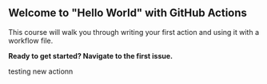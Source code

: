 ## Welcome to "Hello World" with GitHub Actions

This course will walk you through writing your first action and using it with a workflow file. 

**Ready to get started? Navigate to the first issue.**

testing new actionn
